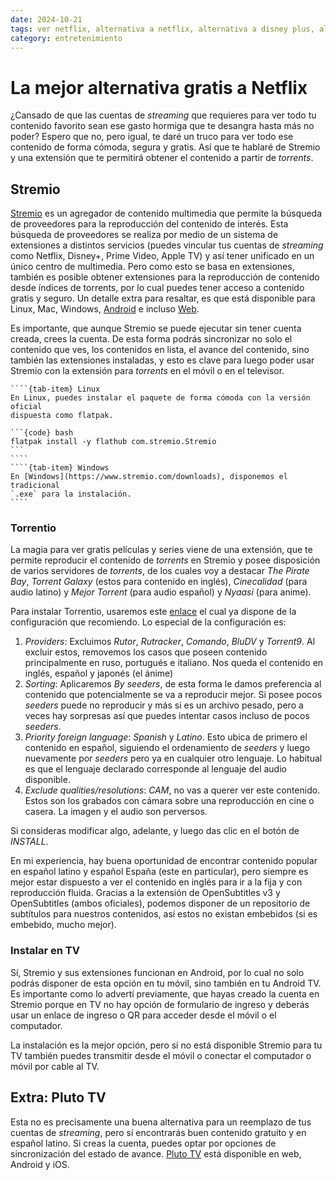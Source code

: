 ```yaml
---
date: 2024-10-21
tags: ver netflix, alternativa a netflix, alternativa a disney plus, alternativa a prime video, alternativa a apple tv, stremio, torrentio stremio, opensubtitles stremio, reproducir torrents, ver pluto tv, ver películas gratis, ver series gratis, popcorn time, aplicaciones para linux, aplicaciones para android
category: entretenimiento
---
```


# La mejor alternativa gratis a Netflix

¿Cansado de que las cuentas de _streaming_ que requieres para ver todo tu
contenido favorito sean ese gasto hormiga que te desangra hasta más no poder?
Espero que no, pero igual, te daré un truco para ver todo ese contenido de forma
cómoda, segura y gratis. Así que te hablaré de Stremio y una extensión que te
permitirá obtener el contenido a partir de *torrents*.

## Stremio

[Stremio](https://www.stremio.com/) es un agregador de contenido multimedia que
permite la búsqueda de proveedores para la reproducción del contenido de
interés. Esta búsqueda de proveedores se realiza por medio de un sistema de
extensiones a distintos servicios (puedes vincular tus cuentas de _streaming_
como Netflix, Disney+, Prime Video, Apple TV) y así tener unificado en un único
centro de multimedia. Pero como esto se basa en extensiones, también es posible
obtener extensiones para la reproducción de contenido desde índices de torrents,
por lo cual puedes tener acceso a contenido gratis y seguro. Un detalle extra
para resaltar, es que está disponible para Linux, Mac, Windows,
[Android](https://play.google.com/store/apps/details?id=com.stremio.one&hl=es_CO)
e incluso [Web](https://web.stremio.com/).

Es importante, que aunque Stremio se puede ejecutar sin tener cuenta creada,
crees la cuenta. De esta forma podrás sincronizar no solo el contenido que ves,
los contenidos en lista, el avance del contenido, sino también las extensiones
instaladas, y esto es clave para luego poder usar Stremio con la extensión para
*torrents* en el móvil o en el televisor.

`````{tab-set}
````{tab-item} Linux
En Linux, puedes instalar el paquete de forma cómoda con la versión oficial
dispuesta como flatpak.

```{code} bash
flatpak install -y flathub com.stremio.Stremio
```
````
````{tab-item} Windows
En [Windows](https://www.stremio.com/downloads), disponemos el tradicional
`.exe` para la instalación.
````
`````

### Torrentio

La magia para ver gratis películas y series viene de una extensión, que te
permite reproducir el contenido de *torrents* en Stremio y posee disposición de
varios servidores de *torrents*, de los cuales voy a destacar *The Pirate Bay*,
*Torrent Galaxy* (estos para contenido en inglés), *Cinecalidad* (para audio
latino) y *Mejor Torrent* (para audio español) y *Nyaasi* (para anime).

Para instalar Torrentio, usaremos este
[enlace](https://torrentio.strem.fun/providers=yts,eztv,rarbg,1337x,thepiratebay,kickasstorrents,torrentgalaxy,magnetdl,horriblesubs,nyaasi,tokyotosho,anidex,mejortorrent,wolfmax4k,cinecalidad%7Csort=seeders%7Clanguage=spanish,latino%7Cqualityfilter=cam/configure)
el cual ya dispone de la configuración que recomiendo. Lo especial de la
configuración es:

1. *Providers*: Excluimos *Rutor*, *Rutracker*, *Comando*, *BluDV* y *Torrent9*.
   Al excluir estos, removemos los casos que poseen contenido principalmente en
   ruso, portugués e italiano. Nos queda el contenido en inglés, español y
   japonés (el ánime)
2. *Sorting*: Aplicaremos *By seeders*, de esta forma le damos preferencia al
   contenido que potencialmente se va a reproducir mejor. Si posee pocos
   *seeders* puede no reproducir y más si es un archivo pesado, pero a veces hay
   sorpresas así que puedes intentar casos incluso de pocos *seeders*.
3. *Priority foreign language*: *Spanish* y *Latino*. Esto ubica de primero el
   contenido en español, siguiendo el ordenamiento de *seeders* y luego
   nuevamente por *seeders* pero ya en cualquier otro lenguaje. Lo habitual es
   que el lenguaje declarado corresponde al lenguaje del audio disponible.
4. *Exclude qualities/resolutions*: *CAM*, no vas a querer ver este contenido.
   Estos son los grabados con cámara sobre una reproducción en cine o casera. La
   imagen y el audio son perversos.

Si consideras modificar algo, adelante, y luego das clic en el botón de
*INSTALL*.

En mi experiencia, hay buena oportunidad de encontrar contenido popular en
español latino y español España (este en particular), pero siempre es mejor
estar dispuesto a ver el contenido en inglés para ir a la fija y con
reproducción fluida. Gracias a la extensión de OpenSubtitles v3 y OpenSubtitles
(ambos oficiales), podemos disponer de un repositorio de subtítulos para
nuestros contenidos, así estos no existan embebidos (si es embebido, mucho
mejor).

### Instalar en TV

Sí, Stremio y sus extensiones funcionan en Android, por lo cual no solo podrás
disponer de esta opción en tu móvil, sino también en tu Android TV. Es
importante como lo advertí previamente, que hayas creado la cuenta en Stremio
porque en TV no hay opción de formulario de ingreso y deberás usar un enlace de
ingreso o QR para acceder desde el móvil o el computador.

La instalación es la mejor opción, pero si no está disponible Stremio para tu TV
también puedes transmitir desde el móvil o conectar el computador o móvil por
cable al TV.

## Extra: Pluto TV

Esta no es precisamente una buena alternativa para un reemplazo de tus cuentas
de _streaming_, pero sí encontrarás buen contenido gratuito y en español latino.
Si creas la cuenta, puedes optar por opciones de sincronización del estado de
avance. [Pluto TV](https://www.pluto.tv/welcome) está disponible en web, Android
y iOS.
